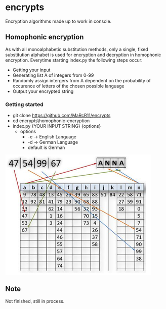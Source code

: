 # encrypts

Encryption algorithms made up to work in console.

## Homophonic encryption
As with all monoalphabetic substitution methods, only a single, fixed substitution alphabet is used for encryption and decryption in homophonic encryption.
Everytime starting index.py the following steps occur:
  - Getting your input
  - Generating list A of integers from 0-99
  - Randomly assign intergers from A dependent on the probability of occurence of letters of the chosen possible language
  - Output your encrypted string
### Getting started
  - git clone https://github.com/MaRcR11/encrypts
  - cd encrypts\homophonic-encryption
  - index.py {YOUR INPUT STRING} {options}
    - options
      - -e -> English Language
      - -d -> German Language
      - default is German


![text](img1.PNG)

## Note

Not finished, still in process.
